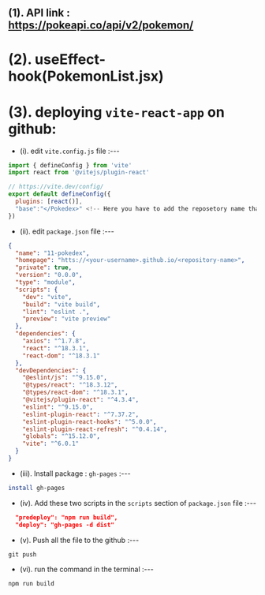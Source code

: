 ## (1). API link : https://pokeapi.co/api/v2/pokemon/

# (2). useEffect-hook(PokemonList.jsx)

# (3). deploying `vite-react-app` on github:

- (i). edit `vite.config.js` file :---
``` js
import { defineConfig } from 'vite'
import react from '@vitejs/plugin-react'

// https://vite.dev/config/
export default defineConfig({
  plugins: [react()],
  "base":"</Pokedex>" <!-- Here you have to add the reposetory name that you want to make live -->
})
```

- (ii). edit `package.json` file :---

```json
{
  "name": "11-pokedex",
  "homepage": "htts://<your-username>.github.io/<repository-name>",
  "private": true,
  "version": "0.0.0",
  "type": "module",
  "scripts": {
    "dev": "vite",
    "build": "vite build",
    "lint": "eslint .",
    "preview": "vite preview"
  },
  "dependencies": {
    "axios": "^1.7.8",
    "react": "^18.3.1",
    "react-dom": "^18.3.1"
  },
  "devDependencies": {
    "@eslint/js": "^9.15.0",
    "@types/react": "^18.3.12",
    "@types/react-dom": "^18.3.1",
    "@vitejs/plugin-react": "^4.3.4",
    "eslint": "^9.15.0",
    "eslint-plugin-react": "^7.37.2",
    "eslint-plugin-react-hooks": "^5.0.0",
    "eslint-plugin-react-refresh": "^0.4.14",
    "globals": "^15.12.0",
    "vite": "^6.0.1"
  }
}

```

- (iii). Install package : `gh-pages` :---

```bash
install gh-pages
```

- (iv). Add these two scripts in the `scripts` section of `package.json` file :---
``` json
  "predeploy": "npm run build",
  "deploy": "gh-pages -d dist"
```
- (v). Push all the file to the github :---
```
git push
```

- (vi). run the command in the terminal :---
```bash
npm run build
```






